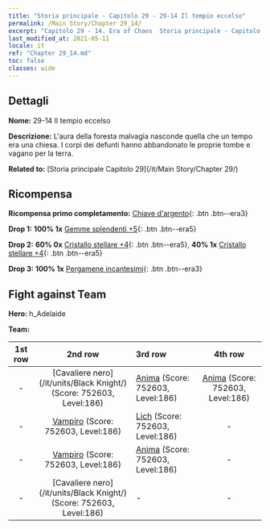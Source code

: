 ```yaml
---
title: "Storia principale - Capitolo 29 - 29-14 Il tempio eccelso"
permalink: /Main Story/Chapter 29_14/
excerpt: "Capitolo 29 - 14. Era of Chaos  Storia principale - Capitolo 29_14. 29-14 Il tempio eccelso"
last_modified_at: 2021-05-11
locale: it
ref: "Chapter 29_14.md"
toc: false
classes: wide
---
```


## Dettagli

 **Nome:** 29-14 Il tempio eccelso

 **Descrizione:** L'aura della foresta malvagia nasconde quella che un tempo era una chiesa. I corpi dei defunti hanno abbandonato le proprie tombe e vagano per la terra.

 **Related to:** [Storia principale Capitolo 29](/it/Main Story/Chapter 29/)

## Ricompensa

 **Ricompensa primo completamento:** [Chiave d'argento](/ItemsIT/con_693/){: .btn .btn--era3}

 **Drop 1:** **100% 1x** [Gemme splendenti +5](/ItemsIT/mat_100/){: .btn .btn--era5}

 **Drop 2:** **60% 0x** [Cristallo stellare +4](/ItemsIT/mat_94/){: .btn .btn--era5}, **40% 1x** [Cristallo stellare +4](/ItemsIT/mat_94/){: .btn .btn--era5}

 **Drop 3:** **100% 1x** [Pergamene incantesimi](/ItemsIT/con_694/){: .btn .btn--era3}


## Fight against Team
 **Hero:** h_Adelaide

 **Team:**


  | 1st row | 2nd row | 3rd row | 4th row |
  |:----:|:----:|:----|:----:|
  | - | [Cavaliere nero](/it/units/Black Knight/) (Score: 752603, Level:186)  | [Anima](/it/units/Wight/) (Score: 752603, Level:186)  | [Anima](/it/units/Wight/) (Score: 752603, Level:186)  |
  | - | [Vampiro](/it/units/Vampire/) (Score: 752603, Level:186)  | [Lich](/it/units/Lich/) (Score: 752603, Level:186)  | - |
  | - | [Vampiro](/it/units/Vampire/) (Score: 752603, Level:186)  | [Anima](/it/units/Wight/) (Score: 752603, Level:186)  | - |
  | - | [Cavaliere nero](/it/units/Black Knight/) (Score: 752603, Level:186)  | - | - |



